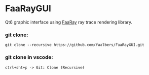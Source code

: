 # FaaRayGUI

Qt6 graphic interface using
[FaaRay](https://www.google.com/)
ray trace rendering library.

### git clone:

```
git clone --recursive https://github.com/faalbers/FaaRayGUI.git
```

### git clone in vscode:

```
ctrl+sht+p -> Git: Clone (Recursive)
```
